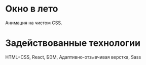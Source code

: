 # Окно в лето

Анимация на чистом CSS.

# Задействованные технологии

HTML+CSS, React, БЭМ, Адаптивно-отзывчивая верстка, Sass
